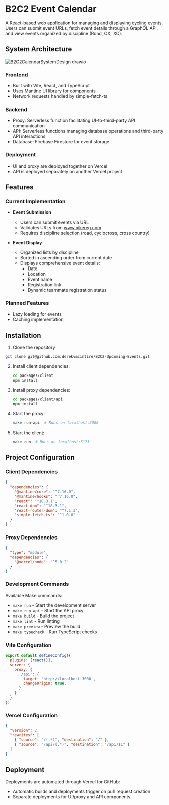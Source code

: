 # B2C2 Event Calendar

A React-based web application for managing and displaying cycling events. Users can submit event URLs, fetch event details through a GraphQL API, and view events organized by discipline (Road, CX, XC).

## System Architecture

![B2C2CalendarSystemDesign drawio](https://github.com/user-attachments/assets/4ce7a309-55c1-40f7-af57-06750cdc9b46)

### Frontend
- Built with Vite, React, and TypeScript
- Uses Mantine UI library for components
- Network requests handled by simple-fetch-ts

### Backend
- Proxy: Serverless function facilitating UI-to-third-party API communication
- API: Serverless functions managing database operations and third-party API interactions
- Database: Firebase Firestore for event storage

### Deployment
- UI and proxy are deployed together on Vercel
- API is deployed separately on another Vercel project

## Features

### Current Implementation
- **Event Submission**
  - Users can submit events via URL
  - Validates URLs from www.bikereg.com
  - Requires discipline selection (road, cyclocross, cross country)

- **Event Display**
  - Organized lists by discipline
  - Sorted in ascending order from current date
  - Displays comprehensive event details:
    - Date
    - Location
    - Event name
    - Registration link
    - Dynamic teammate registration status

### Planned Features
- Lazy loading for events
- Caching implementation

## Installation

1. Clone the repository
```bash
git clone git@github.com:derekvmcintire/B2C2-Upcoming-Events.git
```

2. Install client dependencies:
   ```bash
   cd packages/client
   npm install
   ```

3. Install proxy dependencies:
   ```bash
   cd packages/client/api
   npm install
   ```

4. Start the proxy:
   ```bash
   make run-api  # Runs on localhost:3000
   ```

5. Start the client:
   ```bash
   make run  # Runs on localhost:5173
   ```

## Project Configuration

### Client Dependencies
```json
{
  "dependencies": {
    "@mantine/core": "^7.16.0",
    "@mantine/hooks": "^7.16.0",
    "react": "^18.3.1",
    "react-dom": "^18.3.1",
    "react-router-dom": "^7.1.3",
    "simple-fetch-ts": "^1.0.8"
  }
}
```

### Proxy Dependencies
```json
{
  "type": "module",
  "dependencies": {
    "@vercel/node": "^5.0.2"
  }
}
```

### Development Commands
Available Make commands:
- `make run` - Start the development server
- `make run-api` - Start the API proxy
- `make build` - Build the project
- `make lint` - Run linting
- `make preview` - Preview the build
- `make typecheck` - Run TypeScript checks

### Vite Configuration
```javascript
export default defineConfig({
  plugins: [react()],
  server: {
    proxy: {
      '/api': {
        target: 'http://localhost:3000',
        changeOrigin: true,
      }
    }
  }
})
```

### Vercel Configuration
```json
{
  "version": 2,
  "rewrites": [
    { "source": "/(.*)", "destination": "/" },
    { "source": "/api/(.*)", "destination": "/api/$1" }
  ]
}
```

## Deployment

Deployments are automated through Vercel for GitHub:
- Automatic builds and deployments trigger on pull request creation
- Separate deployments for UI/proxy and API components
